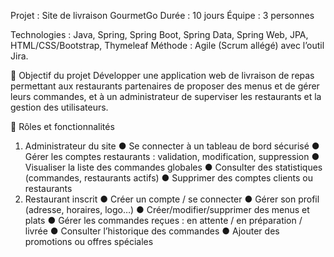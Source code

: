 Projet : Site de livraison GourmetGo
Durée : 10 jours
Équipe : 3 personnes

Technologies : Java, Spring, Spring Boot, Spring Data, Spring Web, JPA,
HTML/CSS/Bootstrap, Thymeleaf
Méthode : Agile (Scrum allégé) avec l’outil Jira.

🎯 Objectif du projet
Développer une application web de livraison de repas permettant aux restaurants partenaires de proposer des menus et de gérer leurs commandes, et à un administrateur de superviser les restaurants et la gestion des utilisateurs.

👥 Rôles et fonctionnalités
1. Administrateur du site
    ● Se connecter à un tableau de bord sécurisé
    ● Gérer les comptes restaurants : validation, modification, suppression
    ● Visualiser la liste des commandes globales
    ● Consulter des statistiques (commandes, restaurants actifs)
    ● Supprimer des comptes clients ou restaurants
2. Restaurant inscrit
    ● Créer un compte / se connecter
    ● Gérer son profil (adresse, horaires, logo…)
    ● Créer/modifier/supprimer des menus et plats
    ● Gérer les commandes reçues : en attente / en préparation / livrée
    ● Consulter l’historique des commandes
    ● Ajouter des promotions ou offres spéciales
